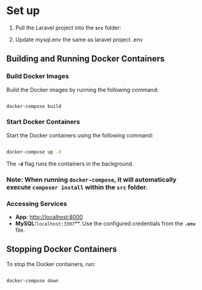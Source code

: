 # Set up
 
1. Pull the Laravel project into the **`src`** folder:
    
2. Update mysql.env the same as laravel project .env
    

## **Building and Running Docker Containers**

### **Build Docker Images**

Build the Docker images by running the following command:

```bash

docker-compose build
```

### **Start Docker Containers**

Start the Docker containers using the following command:

```bash

docker-compose up -d
```

The **`-d`** flag runs the containers in the background.

### **Note:** When running `docker-compose`, it will automatically execute `composer install` within the `src` folder.

### **Accessing Services**

- **App:** [http://localhost:8000](http://localhost:8000/)
- **MySQL:**`localhost:3307`**. Use the configured credentials from the **`.env`** file.

## **Stopping Docker Containers**

To stop the Docker containers, run:

```bash

docker-compose down
```
